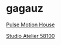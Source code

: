 # gagauz

[Pulse Motion House](https://playerservices.streamtheworld.com/api/livestream-redirect/SP_R2890282.aac)

[Studio Atelier 58100](https://listen.radioking.com/radio/60049/stream/97372)

